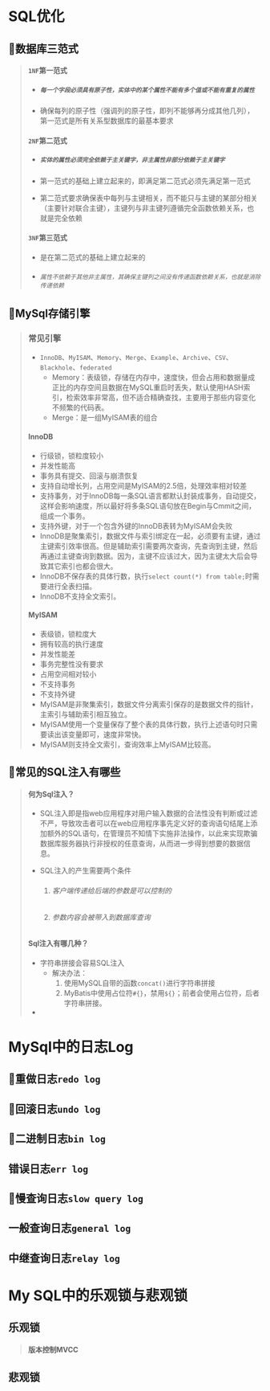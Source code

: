 # SQL优化

## :boxing_glove:数据库三范式

>#### `1NF`第一范式
>
>* ##### `每一个字段必须具有原子性，实体中的某个属性不能有多个值或不能有重复的属性`
>
>* 确保每列的原子性（强调列的原子性，即列不能够再分成其他几列），第一范式是所有关系型数据库的最基本要求
>
>#### `2NF`第二范式
>
>* ##### `实体的属性必须完全依赖于主关键字，非主属性非部分依赖于主关键字`
>
>* 第一范式的基础上建立起来的，即满足第二范式必须先满足第一范式
>
>* 第二范式要求确保表中每列与主键相关，而不能只与主键的某部分相关（主要针对联合主键），主键列与非主键列遵循完全函数依赖关系，也就是完全依赖
>
>#### `3NF`第三范式
>
>* 是在第二范式的基础上建立起来的
>
>* ###### `属性不依赖于其他非主属性，其确保主键列之间没有传递函数依赖关系，也就是消除传递依赖`

## :boxing_glove:MySql存储引擎

>
>
> ### 常见引擎
>
> - `InnoDB`、`MyISAM`、`Memory`、`Merge`、`Example`、`Archive`、`CSV`、`Blackhole`、`federated`
>   - Memory：表级锁，存储在内存中，速度快，但会占用和数据量成正比的内存空间且数据在MySQL重启时丢失，默认使用HASH索引，检索效率非常高，但不适合精确查找，主要用于那些内容变化不频繁的代码表。
>   - Merge：是一组MyISAM表的组合
>
> #### InnoDB
>
> - 行级锁，锁粒度较小
> - 并发性能高
> - 事务具有提交、回滚与崩溃恢复
> - 支持自动增长列，占用空间是MyISAM的2.5倍，处理效率相对较差
> - 支持事务，对于InnoDB每一条SQL语言都默认封装成事务，自动提交，这样会影响速度，所以最好将多条SQL语句放在Begin与Cmmit之间，组成一个事务。
> - 支持外键，对于一个包含外键的InnoDB表转为MyISAM会失败
> - InnoDB是聚集索引，数据文件与索引绑定在一起，必须要有主键，通过主键索引效率很高。但是辅助索引需要两次查询，先查询到主键，然后再通过主键查询到数据。因为，主键不应该过大，因为主键太大后会导致其它索引也都会很大。
> - InnoDB不保存表的具体行数，执行`select count(*) from table;`时需要进行全表扫描。
> - InnoDB不支持全文索引。
>
> #### MyISAM
>
> - 表级锁，锁粒度大
> - 拥有较高的执行速度
> - 并发性能差
> - 事务完整性没有要求
> - 占用空间相对较小
> - 不支持事务
> - 不支持外键
> - MyISAM是非聚集索引，数据文件分离索引保存的是数据文件的指针，主索引与辅助索引相互独立。
> - MyISAM使用一个变量保存了整个表的具体行数，执行上述语句时只需要读出该变量即可，速度非常快。
> - MyISAM则支持全文索引，查询效率上MyISAM比较高。
>

## :boxing_glove:常见的SQL注入有哪些

> #### 何为Sql注入？
>
> - SQL注入即是指web应用程序对用户输入数据的合法性没有判断或过滤不严，导致攻击者可以在web应用程序事先定义好的查询语句结尾上添加额外的SQL语句，在管理员不知情下实施非法操作，以此来实现欺骗数据库服务器执行非授权的任意查询，从而进一步得到想要的数据信息。
>
> - SQL注入的产生需要两个条件
>
>   1. ###### 客户端传递给后端的参数是可以控制的
>
>   2. ###### 参数内容会被带入到数据库查询
>
> #### Sql注入有哪几种？
>
> - 字符串拼接会容易SQL注入
>   - 解决办法：
>     1. 使用MySQL自带的函数`concat()`进行字符串拼接
>     2. MyBatis中使用占位符`#{}`，禁用`${}`；前者会使用占位符，后者字符串拼接。
> - 



# MySql中的日志Log

## :boxing_glove:重做日志`redo log`

>
>
>

## :boxing_glove:回滚日志`undo log`

>
>
>

## :boxing_glove:二进制日志`bin log`

>
>
>

## 错误日志`err log`

>
>
>

## :boxing_glove:慢查询日志`slow query log`

>
>
>

## 一般查询日志`general log`

>
>
>

## 中继查询日志`relay log`

>
>
>

# My SQL中的乐观锁与悲观锁

## 乐观锁

>#### 版本控制MVCC
>
>

## 悲观锁

>
>
>